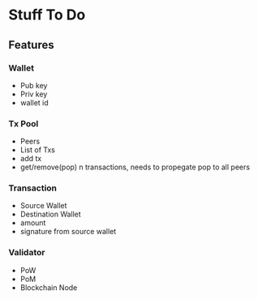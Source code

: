 # Stuff To Do
## Features
### Wallet
* Pub key
* Priv key
* wallet id
### Tx Pool
* Peers
* List of Txs
* add tx
* get/remove(pop) n transactions, needs to propegate pop to all peers
### Transaction
* Source Wallet
* Destination Wallet
* amount
* signature from source wallet
### Validator
* PoW
* PoM
* Blockchain Node

